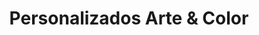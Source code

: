 ---
title: "Personalizados Arte & Color"
url: /berlin/personalizados-arte-und-color/
shop: copyshop
---